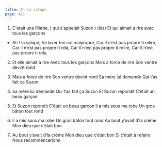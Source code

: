 ```yaml
---
title: Ah la salope
page: 425
---  
```


1. C'etait une fillette, )
qui s'appelait Suzon  ) (bis)
Et qui aimait a rire
avec tous les garçons


- Ah ! la salope,
Va laver ton cul malpropre,
Car il n’est pas propre ti relire,
Car il n’est pas propre ti rela,
Car il n’est pas propre ti relire,
Car il n’est pas propre ti rela,


2. Et elle aimait à rire
Avec tous les garçons
Mais à force de rire
Son ventre devint rond


3. Mais à force de rire
Son ventre devint rond
Sa mère lui demande
Qui t’as fait ça Suzon


4. Sa mère lui demande
Qui t’as fait ça Suzon
Et Suzon repondit
C’était un beau garçon


5. Et Suzon repondit
C’était un beau garçon
Il a mis sous ma robe
Un gros bâton tout rond


6. Il a mis sous ma robe
Un gros bâton tout rond
Au bout y’avait d’la crème
Mon dieu que c’était bon


7. Au bout y’avait d’la crème
Mon dieu que c’était bon
Si c’était à refaire
Nous recommencerions